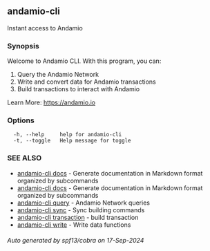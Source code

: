 ## andamio-cli

Instant access to Andamio

### Synopsis


  Welcome to Andamio CLI. With this program, you can:
  1. Query the Andamio Network
  2. Write and convert data for Andamio transactions
  3. Build transactions to interact with Andamio

  Learn More: https://andamio.io
	
	

### Options

```
  -h, --help     help for andamio-cli
  -t, --toggle   Help message for toggle
```

### SEE ALSO

* [andamio-cli docs](andamio-cli_docs.md)	 - Generate documentation in Markdown format organized by subcommands
* [andamio-cli docs](andamio-cli_docs.md)	 - Generate documentation in Markdown format organized by subcommands
* [andamio-cli query](andamio-cli_query.md)	 - Andamio Network queries
* [andamio-cli sync](andamio-cli_sync.md)	 - Sync building commands
* [andamio-cli transaction](andamio-cli_transaction.md)	 - build transaction
* [andamio-cli write](andamio-cli_write.md)	 - Write data functions

###### Auto generated by spf13/cobra on 17-Sep-2024
